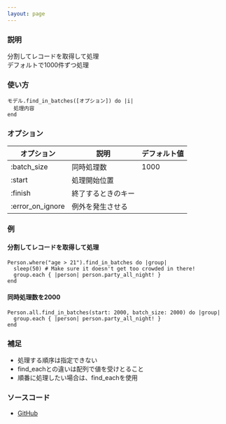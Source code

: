 ```yaml
---
layout: page
---
```

### 説明
分割してレコードを取得して処理  
デフォルトで1000件ずつ処理

### 使い方
    モデル.find_in_batches([オプション]) do |i|
      処理内容
    end

### オプション

オプション            | 説明         | デフォルト値
-----------------|------------|-------
:batch_size      | 同時処理数   | 1000
:start           | 処理開始位置 |
:finish          | 終了するときのキー  |
:error_on_ignore | 例外を発生させる |

### 例
#### 分割してレコードを取得して処理
    Person.where("age > 21").find_in_batches do |group|
      sleep(50) # Make sure it doesn't get too crowded in there!
      group.each { |person| person.party_all_night! }
    end

#### 同時処理数を2000
    Person.all.find_in_batches(start: 2000, batch_size: 2000) do |group|
      group.each { |person| person.party_all_night! }
    end

### 補足
* 処理する順序は指定できない
* find_eachとの違いは配列で値を受けとること
* 順番に処理したい場合は、find_eachを使用

### ソースコード
* [GitHub](https://github.com/rails/rails/blob/f33d52c95217212cbacc8d5e44b5a8e3cdc6f5b3/activerecord/lib/active_record/relation/batches.rb#L126)